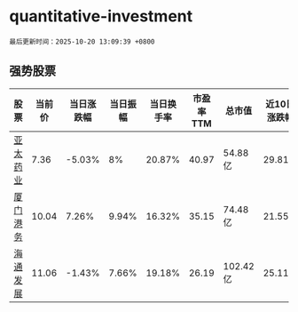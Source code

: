 # quantitative-investment

`最后更新时间：2025-10-20 13:09:39 +0800`

## 强势股票

|股票|当前价|当日涨跌幅|当日振幅|当日换手率|市盈率TTM|总市值|近10日涨跌幅|
|----|----|----|----|----|----|----|----|
|[亚太药业](https://xueqiu.com/S/SZ002370)|7.36|-5.03%|8%|20.87%|40.97|54.88亿|29.81%|
|[厦门港务](https://xueqiu.com/S/SZ000905)|10.04|7.26%|9.94%|16.32%|35.15|74.48亿|21.55%|
|[海通发展](https://xueqiu.com/S/SH603162)|11.06|-1.43%|7.66%|19.18%|26.19|102.42亿|25.11%|
